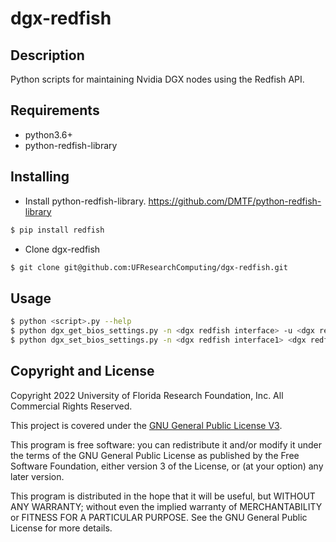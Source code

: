 # dgx-redfish

Description
----------
Python scripts for maintaining Nvidia DGX nodes using the Redfish API.

Requirements
----------
* python3.6+
* python-redfish-library

Installing
----------
* Install python-redfish-library. https://github.com/DMTF/python-redfish-library

```bash
$ pip install redfish
```

* Clone dgx-redfish

```bash
$ git clone git@github.com:UFResearchComputing/dgx-redfish.git
```

Usage
----------
```bash
$ python <script>.py --help
$ python dgx_get_bios_settings.py -n <dgx redfish interface> -u <dgx redfish username> -p <dgx redfish password>
$ python dgx_set_bios_settings.py -n <dgx redfish interface1> <dgx redfish interface2> -u <dgx redfish username> -p <dgx redfish password> -f <dgx bios file>
```

Copyright and License
---------------------

Copyright 2022 University of Florida Research Foundation, Inc. All Commercial Rights Reserved.

This project is covered under the [GNU General Public License V3](https://www.gnu.org/licenses/gpl-3.0.en.html).

This program is free software: you can redistribute it and/or modify it under the terms of the GNU General Public License as published by
the Free Software Foundation, either version 3 of the License, or (at your option) any later version.

This program is distributed in the hope that it will be useful, but WITHOUT ANY WARRANTY; without even the implied warranty of
MERCHANTABILITY or FITNESS FOR A PARTICULAR PURPOSE. See the GNU General Public License for more details.